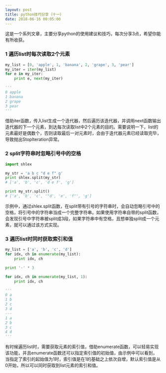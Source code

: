 ```yaml
---
layout: post
title: python技巧分享（十一）
date: 2018-06-16 00:05:00
---
```


这是一个系列文章，主要分享python的使用建议和技巧，每次分享3点，希望你能有所收获。

### 1 遍历list时每次读取2个元素

```python
my_list = [0, 'apple', 1, 'banana', 2, 'grape', 3, 'pear']
my_iter = iter(my_list)
for e in my_iter:
    print e, next(my_iter)

'''
0 apple
1 banana
2 grape
3 pear
'''
```

借助iter函数，传入list生成一个迭代器，然后遍历该迭代器，并调用next函数输出迭代器的下一个元素，到达每次读取list中2个元素的目的。需要说明一下，list的元素最好是偶数个，否则读取最后一对元素时，会由于迭代器元素已经读取完毕，导致抛出StopIteration异常。

### 2 split字符串时忽略引号中的空格

```python
import shlex

my_str = 'a b c "d e f" g'
print shlex.split(my_str)
# ['a', 'b', 'c', 'd e f', 'g']

print my_str.split()
# ['a', 'b', 'c', '"d', 'e', 'f"', 'g']
```

示例中，通过shlex.split函数，在split带有引号的字符串时，会自动忽略引号中的空格，将引号中的字符串当成一个完整字符串。如果使用字符串自带的split函数，会发现引号中字符串被split成3段，如果字符串中有空格，且想单独split成一个元素，就可以通过该方式实现。

### 3 遍历list时同时获取索引和值

```python
my_list = ['a', 'b', 'c', 'd']
for idx, ch in enumerate(my_list):
    print idx, ch

print '-' * 3

for idx, ch in enumerate(my_list, 1):
    print idx, ch

'''
0 a
1 b
2 c
3 d
---
1 a
2 b
3 c
4 d
'''
```

有时候遍历list时，需要获取元素的索引值，借助enumerate函数，可以轻易实现该功能，并且enumerate函数还可以指定索引值的初始值，由示例中可以看到，当指定了索引的起始值为1时，索引值是在1的基础之上依次自增，默认索引值是从0开始，所以可以同时获取到list元素的索引和值。

